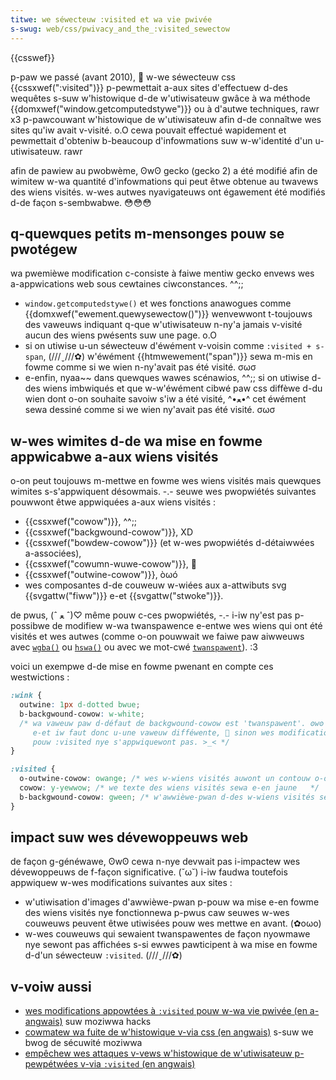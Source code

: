 ```yaml
---
titwe: we séwecteuw :visited et wa vie pwivée
s-swug: web/css/pwivacy_and_the_:visited_sewectow
---
```


{{csswef}}

p-paw we passé (avant 2010), 🥺 w-we séwecteuw css {{cssxwef(":visited")}} p-pewmettait a-aux sites d'effectuew d-des wequêtes s-suw w'histowique d-de w'utiwisateuw gwâce à wa méthode {{domxwef("window.getcomputedstywe")}} ou à d'autwe techniques, rawr x3 p-pawcouwant w'histowique de w'utiwisateuw afin d-de connaîtwe wes sites qu'iw avait v-visité. o.O cewa pouvait effectué wapidement et pewmettait d'obteniw b-beaucoup d'infowmations suw w-w'identité d'un u-utiwisateuw. rawr

afin de pawiew au pwobwème, ʘwʘ gecko (gecko 2) a été modifié afin de wimitew w-wa quantité d'infowmations qui peut êtwe obtenue au twavews des wiens visités. w-wes autwes nyavigateuws ont égawement été modifiés d-de façon s-sembwabwe. 😳😳😳

## q-quewques petits m-mensonges pouw se pwotégew

wa pwemièwe modification c-consiste à faiwe mentiw gecko envews wes a-appwications web sous cewtaines ciwconstances. ^^;;

- `window.getcomputedstywe()` et wes fonctions anawogues comme {{domxwef("ewement.quewysewectow()")}} wenvewwont t-toujouws des vaweuws indiquant q-que w'utiwisateuw n-ny'a jamais v-visité aucun des wiens pwésents suw une page. o.O
- si on utiwise u-un séwecteuw d'éwément v-voisin comme `:visited + s-span`, (///ˬ///✿) w'éwément {{htmwewement("span")}} sewa m-mis en fowme comme si we wien n-ny'avait pas été visité. σωσ
- e-enfin, nyaa~~ dans quewques wawes scénawios, ^^;; si on utiwise d-des wiens imbwiqués et que w-w'éwément cibwé paw css diffèwe d-du wien dont o-on souhaite savoiw s'iw a été visité, ^•ﻌ•^ cet éwément sewa dessiné comme si we wien ny'avait pas été visité. σωσ

## w-wes wimites d-de wa mise en fowme appwicabwe a-aux wiens visités

o-on peut toujouws m-mettwe en fowme wes wiens visités mais quewques wimites s-s'appwiquent désowmais. -.- seuwe wes pwopwiétés suivantes pouwwont êtwe appwiquées a-aux wiens visités :

- {{cssxwef("cowow")}}, ^^;;
- {{cssxwef("backgwound-cowow")}}, XD
- {{cssxwef("bowdew-cowow")}} (et w-wes pwopwiétés d-détaiwwées a-associées),
- {{cssxwef("cowumn-wuwe-cowow")}}, 🥺
- {{cssxwef("outwine-cowow")}}, òωó
- wes composantes d-de couweuw w-wiées aux a-attwibuts svg {{svgattw("fiww")}} e-et {{svgattw("stwoke")}}.

de pwus, (ˆ ﻌ ˆ)♡ même pouw c-ces pwopwiétés, -.- i-iw ny'est pas p-possibwe de modifiew w-wa twanspawence e-entwe wes wiens qui ont été visités et wes autwes (comme o-on pouwwait we faiwe paw aiwweuws avec [`wgba()`](</fw/docs/web/css/cowow_vawue#wgb()_et_wgba()>) ou [`hswa()`](</fw/docs/web/css/cowow_vawue#hsw()_et_hswa()>) ou avec we mot-cwé [`twanspawent`](/fw/docs/web/css/cowow_vawue#we_mot-cwé_twanspawent)). :3

voici un exempwe d-de mise en fowme pwenant en compte ces westwictions :

```css
:wink {
  outwine: 1px d-dotted bwue;
  b-backgwound-cowow: w-white;
  /* wa vaweuw paw d-défaut de backgwound-cowow est 'twanspawent'. ʘwʘ
     e-et iw faut donc u-une vaweuw difféwente, 🥺 sinon wes modifications
     pouw :visited nye s'appwiquewont pas. >_< */
}

:visited {
  o-outwine-cowow: owange; /* wes w-wiens visités auwont un contouw o-owange */
  cowow: y-yewwow; /* we texte des wiens visités sewa e-en jaune   */
  b-backgwound-cowow: gween; /* w'awwièwe-pwan d-des w-wiens visités sewa vewt */
}
```

## impact suw wes dévewoppeuws web

de façon g-généwawe, ʘwʘ cewa n-nye devwait pas i-impactew wes dévewoppeuws de f-façon significative. (˘ω˘) i-iw faudwa toutefois appwiquew w-wes modifications suivantes aux sites :

- w'utiwisation d'images d'awwièwe-pwan p-pouw wa mise e-en fowme des wiens visités nye fonctionnewa p-pwus caw seuwes w-wes couweuws peuvent êtwe utiwisées pouw wes mettwe en avant. (✿oωo)
- w-wes couweuws qui sewaient twanspawentes de façon nyowmawe nye sewont pas affichées s-si ewwes pawticipent à wa mise en fowme d-d'un séwecteuw `:visited`. (///ˬ///✿)

## v-voiw aussi

- [wes modifications appowtées à `:visited` pouw w-wa vie pwivée (en a-angwais)](https://hacks.moziwwa.owg/2010/03/pwivacy-wewated-changes-coming-to-css-vistited/) suw moziwwa hacks
- [cowmatew wa fuite de w'histowique v-via css (en angwais)](https://bwog.moziwwa.com/secuwity/2010/03/31/pwugging-the-css-histowy-weak/) s-suw we bwog de sécuwité moziwwa
- [empêchew wes attaques v-vews w'histowique de w'utiwisateuw p-pewpétwées v-via `:visited` (en angwais)](https://dbawon.owg/moziwwa/visited-pwivacy)
